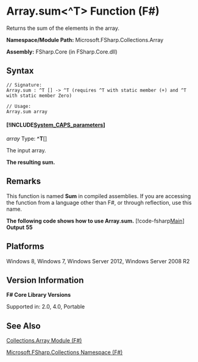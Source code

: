 # Array.sum<^T> Function (F#)

Returns the sum of the elements in the array.

**Namespace/Module Path:** Microsoft.FSharp.Collections.Array

**Assembly:** FSharp.Core (in FSharp.Core.dll)


## Syntax

```
// Signature:
Array.sum : ^T [] -> ^T (requires ^T with static member (+) and ^T with static member Zero)

// Usage:
Array.sum array
```

#### [!INCLUDE[System_CAPS_parameters](//System/Token/System_CAPS_parameters_md.md)]
*array*
Type: **^T**[[]](http://msdn.microsoft.com/en-us/library/def20292-9aae-4596-9275-b94e594f8493)


The input array.



**The resulting sum.**
## Remarks
This function is named **Sum** in compiled assemblies. If you are accessing the function from a language other than F#, or through reflection, use this name.

**The following code shows how to use Array.sum.**
[!code-fsharp[Main](snippets/fsarrays/snippet66.fs)]
**Output**
**55**
## Platforms
Windows 8, Windows 7, Windows Server 2012, Windows Server 2008 R2


## Version Information
**F# Core Library Versions**

Supported in: 2.0, 4.0, Portable




## See Also
[Collections.Array Module &#40;F&#35;&#41;](Collections.Array+Module+%28FSharp%29.md)

[Microsoft.FSharp.Collections Namespace &#40;F&#35;&#41;](Microsoft.FSharp.Collections+Namespace+%28FSharp%29.md)

